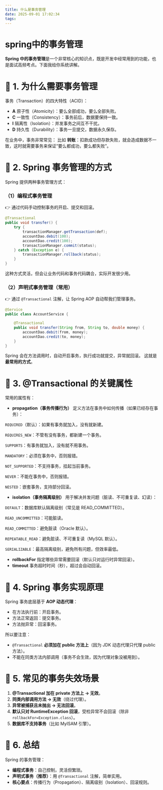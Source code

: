 ```yaml
---
title: 什么是事务管理
date: 2025-09-01 17:02:34
tags:
---
```



# spring中的事务管理

**Spring 中的事务管理**是一个非常核心的知识点，既是开发中经常用到的功能，也是面试高频考点。下面我给你系统讲解。



# 🔹 1. 为什么需要事务管理


事务（Transaction）的四大特性（ACID）：


- **A** 原子性（Atomicity）：要么全部成功，要么全部失败。
- **C** 一致性（Consistency）：事务前后，数据要保持一致。
- **I** 隔离性（Isolation）：并发事务之间互不干扰。
- **D** 持久性（Durability）：事务一旦提交，数据永久保存。

在业务中，事务非常常见：
比如 **转账**：扣款成功但存款失败，就会造成数据不一致，这时就需要事务来保证“要么都成功，要么都失败”。



# 🔹 2. Spring 事务管理的方式


Spring 提供两种事务管理方式：


### （1）编程式事务管理


👉 通过代码手动控制事务的开启、提交和回滚。


```java
@Transactional
public void transfer() {
    try {
        transactionManager.getTransaction(def);
        accountDao.debit(100);
        accountDao.credit(100);
        transactionManager.commit(status);
    } catch (Exception e) {
        transactionManager.rollback(status);
    }
}

```

这种方式灵活，但会让业务代码和事务代码耦合，实际开发很少用。



### （2）声明式事务管理（常用）


👉 通过 `@Transactional` 注解，让 Spring AOP 自动帮我们管理事务。


```java
@Service
public class AccountService {

    @Transactional
    public void transfer(String from, String to, double money) {
        accountDao.debit(from, money);
        accountDao.credit(to, money);
    }
}

```

Spring 会在方法调用时，自动开启事务，执行成功就提交，异常就回滚。
这就是 **最常用的方式**。



# 🔹 3. @Transactional 的关键属性


常用的属性有：


- **propagation（事务传播行为）**
定义方法在事务中如何传播（如果已经存在事务）：


`REQUIRED`（默认）：如果有事务就加入，没有就新建。


`REQUIRES_NEW`：不管有没有事务，都新建一个事务。


`SUPPORTS`：有事务就加入，没有就不用事务。


`MANDATORY`：必须在事务中，否则报错。


`NOT_SUPPORTED`：不支持事务，挂起当前事务。


`NEVER`：不能在事务中，否则报错。


`NESTED`：嵌套事务，支持部分回滚。
- **isolation（事务隔离级别）**
用于解决并发问题（脏读、不可重复读、幻读）：


`DEFAULT`：数据库默认隔离级别（常见是 READ_COMMITTED）。


`READ_UNCOMMITTED`：可能脏读。


`READ_COMMITTED`：避免脏读（Oracle 默认）。


`REPEATABLE_READ`：避免脏读、不可重复读（MySQL 默认）。


`SERIALIZABLE`：最高隔离级别，避免所有问题，但效率最低。
- **rollbackFor**
指定哪些异常需要回滚（默认只对运行时异常回滚）。
- **timeout**
事务超时时间（秒），超过会自动回滚。


# 🔹 4. Spring 事务实现原理


Spring 事务底层基于 **AOP 动态代理**：


- 在方法执行前：开启事务。
- 方法正常返回：提交事务。
- 方法抛异常：回滚事务。

所以要注意：


- `@Transactional` **必须加在 public 方法上**（因为 JDK 动态代理只代理 public 方法）。
- 不能在同类方法内部调用（事务不会生效，因为代理对象没被用到）。


# 🔹 5. 常见的事务失效场景


1. **@Transactional 加在 private 方法上 → 无效**。
2. **同类内部调用方法 → 无效**（绕过代理）。
3. **异常被捕获且未抛出 → 无法回滚**。
4. **默认只对 RuntimeException 回滚**，受检异常不会回滚（除非 `rollbackFor=Exception.class`）。
5. **数据库不支持事务**（比如 MyISAM 引擎）。


# 🔹 6. 总结


Spring 的事务管理：


- **编程式事务**：自己控制，灵活但繁琐。
- **声明式事务（推荐）**：用 `@Transactional` 注解，简单实用。
- **核心要点**：传播行为（Propagation）、隔离级别（Isolation）、回滚规则。